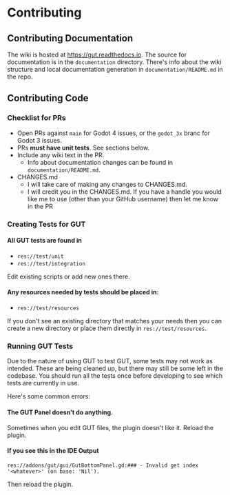 # Contributing

## Contributing Documentation
The wiki is hosted at https://gut.readthedocs.io.  The source for documentation is in the `documentation` directory.  There's info about the wiki structure and local documentation generation in `documentation/README.md` in the repo.


## Contributing Code

### Checklist for PRs
* Open PRs against `main` for Godot 4 issues, or the `godot_3x` branc for Godot 3 issues.
* PRs __must have unit tests__.  See sections below.
* Include any wiki text in the PR.
  * Info about documentation changes can be found in `documentation/README.md`.
* CHANGES.md
  * I will take care of making any changes to CHANGES.md.
  * I will credit you in the CHANGES.md.  If you have a handle you would like me to use (other than your GitHub username) then let me know in the PR

### Creating Tests for GUT

#### All GUT tests are found in
* `res://test/unit`
* `res://test/integration`

Edit existing scripts or add new ones there.

#### Any resources needed by tests should be placed in:
* `res://test/resources`

If you don't see an existing directory that matches your needs then you can create a new directory or place them directly in `res://test/resources`.


### Running GUT Tests
Due to the nature of using GUT to test GUT, some tests may not work as intended.  These are being cleaned up, but there may still be some left in the codebase.  You should run all the tests once before developing to see which tests are currently in use.

Here's some common errors:

#### The GUT Panel doesn't do anything.
Sometimes when you edit GUT files, the plugin doesn't like it.  Reload the plugin.

#### If you see this in the IDE Output
```
res://addons/gut/gui/GutBottomPanel.gd:### - Invalid get index '<whatever>' (on base: 'Nil').
```
Then reload the plugin.
